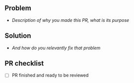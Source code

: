 ## Problem

- *Description of why you made this PR, what is its purpose*

## Solution

- *And how do you relevantly fix that problem*

## PR checklist

- [ ] PR finished and ready to be reviewed
  